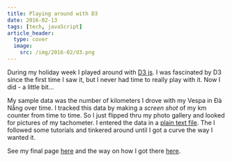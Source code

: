 ```yaml
---
title: Playing around with D3
date: 2016-02-13
tags: [tech, javaScript]
article_header:
  type: cover
  image:
    src: /img/2016-02/d3.png
---
```


During my holiday week I played around with [D3 js](https://d3js.org/). I was fascinated by D3 since the first time I saw it, but I never had time to really play with it. Now I did - a little bit...

My sample data was the number of kilometers I drove with my Vespa in Đà Nẵng over time. I tracked this data by making a _screen shot_ of my km counter from time to time. So I just flipped thru my photo gallery and looked for pictures of my tachometer. I entered the data in a [plain text file](/playgroundd3/vespa.tsv). The I followed some tutorials and tinkered around until I got a curve the way I wanted it.

See my final page [here](/playgroundd3/sample2.html) and the way on how I got there [here](/playgroundd3/index.html).
